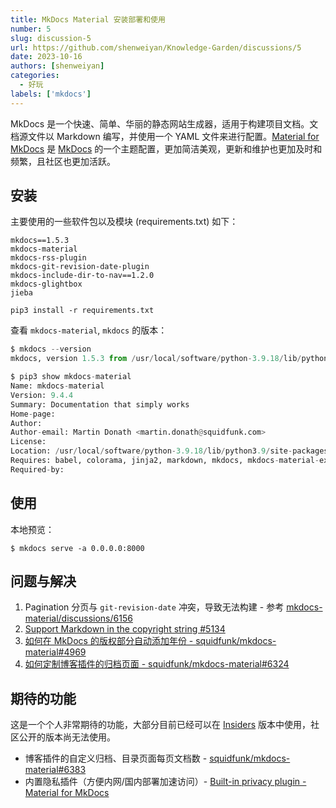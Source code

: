 ```yaml
---
title: MkDocs Material 安装部署和使用
number: 5
slug: discussion-5
url: https://github.com/shenweiyan/Knowledge-Garden/discussions/5
date: 2023-10-16
authors: [shenweiyan]
categories: 
  - 好玩
labels: ['mkdocs']
---
```


MkDocs 是一个快速、简单、华丽的静态网站生成器，适用于构建项目文档。文档源文件以 Markdown 编写，并使用一个 YAML 文件来进行配置。[Material for MkDocs](https://squidfunk.github.io/mkdocs-material/) 是 [MkDocs](https://www.mkdocs.org/) 的一个主题配置，更加简洁美观，更新和维护也更加及时和频繁，且社区也更加活跃。

<!-- more -->

## 安装

主要使用的一些软件包以及模块 (requirements.txt) 如下：
```
mkdocs==1.5.3
mkdocs-material
mkdocs-rss-plugin
mkdocs-git-revision-date-plugin
mkdocs-include-dir-to-nav==1.2.0
mkdocs-glightbox
jieba
```

```
pip3 install -r requirements.txt
```

查看 `mkdocs-material`, `mkdocs` 的版本：
```python
$ mkdocs --version
mkdocs, version 1.5.3 from /usr/local/software/python-3.9.18/lib/python3.9/site-packages/mkdocs (Python 3.9)

$ pip3 show mkdocs-material
Name: mkdocs-material
Version: 9.4.4
Summary: Documentation that simply works
Home-page: 
Author: 
Author-email: Martin Donath <martin.donath@squidfunk.com>
License: 
Location: /usr/local/software/python-3.9.18/lib/python3.9/site-packages
Requires: babel, colorama, jinja2, markdown, mkdocs, mkdocs-material-extensions, paginate, pygments, pymdown-extensions, regex, requests
Required-by:
```

## 使用

本地预览：
```
$ mkdocs serve -a 0.0.0.0:8000
```

## 问题与解决

1. Pagination 分页与 `git-revision-date` 冲突，导致无法构建 - 参考 [mkdocs-material/discussions/6156](https://github.com/squidfunk/mkdocs-material/discussions/6156)
2. [Support Markdown in the copyright string #5134](https://github.com/squidfunk/mkdocs-material/issues/5134)
3. [如何在 MkDocs 的版权部分自动添加年份 - squidfunk/mkdocs-material#4969](https://github.com/squidfunk/mkdocs-material/discussions/4969)
4. [如何定制博客插件的归档页面 - squidfunk/mkdocs-material#6324](https://github.com/squidfunk/mkdocs-material/discussions/6324)

## 期待的功能

这是一个个人非常期待的功能，大部分目前已经可以在 [Insiders](https://squidfunk.github.io/mkdocs-material/insiders/) 版本中使用，社区公开的版本尚无法使用。

- 博客插件的自定义归档、目录页面每页文档数 - [squidfunk/mkdocs-material#6383](https://github.com/squidfunk/mkdocs-material/issues/6383)
- 内置隐私插件（方便内网/国内部署加速访问）- [Built-in privacy plugin - Material for MkDocs](https://squidfunk.github.io/mkdocs-material/plugins/privacy/)

<script src="https://giscus.app/client.js"
	data-repo="shenweiyan/Knowledge-Garden"
	data-repo-id="R_kgDOKgxWlg"
	data-mapping="number"
	data-term="5"
	data-reactions-enabled="1"
	data-emit-metadata="0"
	data-input-position="bottom"
	data-theme="light"
	data-lang="zh-CN"
	crossorigin="anonymous"
	async>
</script>
